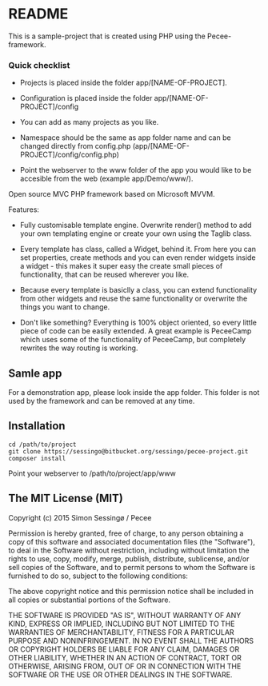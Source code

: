 # README #

This is a sample-project that is created using PHP using the Pecee-framework.

### Quick checklist ###

- Projects is placed inside the folder app/[NAME-OF-PROJECT].

- Configuration is placed inside the folder app/[NAME-OF-PROJECT]/config

- You can add as many projects as you like.

- Namespace should be the same as app folder name and can be changed directly from config.php (app/[NAME-OF-PROJECT]/config/config.php)

- Point the webserver to the www folder of the app you would like to be accesible from the web (example app/Demo/www/).

Open source MVC PHP framework based on Microsoft MVVM.

Features:

- Fully customisable template engine. Overwrite render() method to add your own templating engine or create your own using the Taglib class.

- Every template has class, called a Widget, behind it. From here you can set properties, create methods and you can even render widgets inside a widget - this makes it super easy the create small pieces of functionality, that can be reused wherever you like.

- Because every template is basiclly a class, you can extend functionality from other widgets and reuse the same functionality or overwrite the things you want to change.

- Don't like something? Everything is 100% object oriented, so every little piece of code can be easily extended. A great example is PeceeCamp which uses some of the functionality of PeceeCamp, but completely rewrites the way routing is working.

## Samle app ##

For a demonstration app, please look inside the app folder. This folder is not used by the framework and can be removed at any time.

## Installation ##

```
cd /path/to/project
git clone https://sessingo@bitbucket.org/sessingo/pecee-project.git
composer install
```

Point your webserver to /path/to/project/app/www

## The MIT License (MIT)

Copyright (c) 2015 Simon Sessingø / Pecee

Permission is hereby granted, free of charge, to any person obtaining a copy
of this software and associated documentation files (the "Software"), to deal
in the Software without restriction, including without limitation the rights
to use, copy, modify, merge, publish, distribute, sublicense, and/or sell
copies of the Software, and to permit persons to whom the Software is
furnished to do so, subject to the following conditions:

The above copyright notice and this permission notice shall be included in all
copies or substantial portions of the Software.

THE SOFTWARE IS PROVIDED "AS IS", WITHOUT WARRANTY OF ANY KIND, EXPRESS OR
IMPLIED, INCLUDING BUT NOT LIMITED TO THE WARRANTIES OF MERCHANTABILITY,
FITNESS FOR A PARTICULAR PURPOSE AND NONINFRINGEMENT. IN NO EVENT SHALL THE
AUTHORS OR COPYRIGHT HOLDERS BE LIABLE FOR ANY CLAIM, DAMAGES OR OTHER
LIABILITY, WHETHER IN AN ACTION OF CONTRACT, TORT OR OTHERWISE, ARISING FROM,
OUT OF OR IN CONNECTION WITH THE SOFTWARE OR THE USE OR OTHER DEALINGS IN THE
SOFTWARE.
